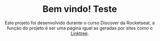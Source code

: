 <h1 align="center">Bem vindo! Teste</h1>
<p align="center"> 
  Este projeto foi desenvolvido durante o curso Discover da Rocketseat, a função do projeto é ser uma página igual
  as geradas por sites como o <a href="https://linktr.ee/">Linktree</a>.
</p>
